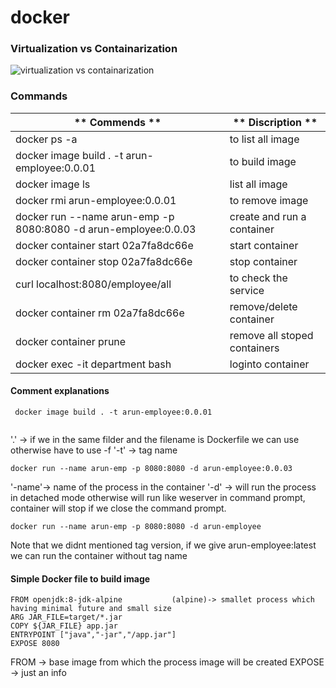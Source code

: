 # docker
### Virtualization vs Containarization
![virtualization vs containarization](https://github.com/marun790/docker/blob/main/images/virtualizatin_vs_containarization.png?raw=true)

### Commands

** Commends **								                                                | ** Discription **
------------------------------------------------------------------|---------------------------------
docker ps -a								                                      |to list all image
docker image build . -t arun-employee:0.0.01				              |to build image
docker image ls							                                      | list all image
docker rmi arun-employee:0.0.01					                          |to remove image
docker run --name arun-emp -p 8080:8080 -d arun-employee:0.0.03 	|create and run a container 
docker container start 02a7fa8dc66e 					                    |start container
docker container stop 02a7fa8dc66e 					                      |stop container
curl localhost:8080/employee/all					                        |to check the service
docker container rm 02a7fa8dc66e 					                        |remove/delete container
docker container prune							                              |remove all stoped containers
docker exec -it department bash					                          | loginto container



#### Comment explanations
```
 docker image build . -t arun-employee:0.0.01	
 
 ```
 '.' -> if we in the same filder and the filename is Dockerfile we can use otherwise have to use -f
 '-t' -> tag name 
 
``` 
docker run --name arun-emp -p 8080:8080 -d arun-employee:0.0.03
```
'-name'-> name of the process in the container
'-d' -> will run the process in detached mode otherwise will run like weserver in command prompt, container will stop if we close the command prompt.

```
docker run --name arun-emp -p 8080:8080 -d arun-employee
```
Note that we didnt mentioned tag version, if we give arun-employee:latest we can run the container without tag name




#### Simple Docker file to build image
```
FROM openjdk:8-jdk-alpine 			(alpine)-> smallet process which having minimal future and small size
ARG JAR_FILE=target/*.jar
COPY ${JAR_FILE} app.jar
ENTRYPOINT ["java","-jar","/app.jar"]
EXPOSE 8080
```
FROM -> base image from which the process image will be created
EXPOSE -> just an info

